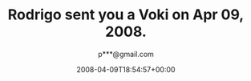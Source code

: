 ---
title: 'Rodrigo sent you a Voki on Apr 09, 2008.'
posts: 1
hash: 'hDSvHlKs'
author: 'p***@gmail.com'
date: 2008-04-09T18:54:57+00:00
sources:
  - https://tokipona.yahoogroups.narkive.com/hDSvHlKs
---